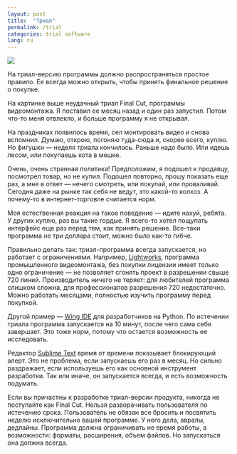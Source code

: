 ```yaml
---
layout: post
title:  "Триал"
permalink: /trial
categories: trial software
lang: ru
---
```


![](https://user-images.githubusercontent.com/1059232/50637814-7f694200-0f6c-11e9-9fda-be398bff5c2b.png)

На триал-версию программы должно распространяться простое правило. Ее всегда
можно открыть, чтобы принять финальное решение о покупке.

На картинке выше неудачный триал Final Cut, программы видеомонтажа. Я поставил
ее месяц назад и один раз запустил. Потом что-то меня отвлекло, и больше
программу я не открывал.

На праздниках появилось время, сел монтировать видео и снова вспомнил. Думаю,
открою, погоняю туда-сюда и, скорее всего, куплю. Но фигушки — неделя триала
кончилась. Раньше надо было. Или идешь лесом, или покупаешь кота в мешке.

Очень, очень странная политика! Предположим, я подошел к продавцу, посмотрел
товар, но не купил. Подошел повторно, прошу показать еще раз, а мне в ответ —
нечего смотреть, или покупай, или проваливай. Сегодня даже на рынке так себя не
ведут, это какой-то колхоз. А почему-то в интернет-торговле считается норм.

Моя естественная реакция на такое поведение — идите нахуй, ребята. У других
куплю, раз вы такие гордые. Я всего-то хотел пощупать интерфейс еще раз перед
тем, как принять решение. Все-таки программа не три доллара стоит, можно было
как-то гибче.

Правильно делать так: триал-программа всегда запускается, но работает с
ограничениями. Например, [Lightworks](https://www.lwks.com/), программа
промышленного видеомонтажа, без покупки лицензии имеет только одно ограничение —
не позволяет сгонять проект в разрешении свыше 720 линий. Производитель ничего
не теряет: для любителей программа слишком сложна, для профессионалов разрешения
720 недостаточно. Можно работать месяцами, полностью изучить программу перед
покупкой.

Другой пример — [Wing IDE](https://wingware.com/) для разработчиков на
Python. По истечении триала программа запускается на 10 минут, после чего сама
себя завершает. Это тоже норм, потому что остается возможность ее исследовать.

Редактор [Sublime Text](https://www.sublimetext.com/) время от времени
показывает блокирующий алерт. Это не проблема, если запускаешь его раз в
месяц. Но сильно раздражает, если используешь его как основной инструмент
разработки. Так или иначе, он запускается всегда, и есть возможность подумать.

Если вы причастны к разработке триал-версии продукта, никогда не поступайте как
Final Cut. Нельзя разворачивать пользователя по истечению срока. Пользователь не
обязан все бросить и посвятить неделю исключительно вашей программе. У него
дела, авралы, дедлайны. Программа должна ограничивать не время работы, а
возможности: форматы, расширения, объем файлов. Но запускаться она должна
всегда.
